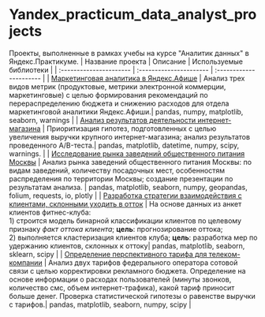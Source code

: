 # Yandex_practicum_data_analyst_projects
Проекты, выполненные в рамках учебы на курсе "Аналитик данных" в Яндекс.Практикуме.
| Название проекта | Описание | Используемые библиотеки | 
| :---------------------- | :---------------------- | :---------------------- |
| [Маркетинговая аналитика в Яндекс.Афише](https://github.com/LanaLight2020/Yandex_practicum_data_analyst_projects/tree/main/Маркетинговая%20аналитика%20в%20Яндекс.Афише) | Анализ трех видов метрик (продуктовые, метрики электронной коммерции, маркетинговые) с целью формирования рекомендаций по перераспределению бюджета и снижению расходов для отдела маркетинговой аналитики Яндекс.Афиши.| pandas, numpy, matplotlib, seaborn, warnings |
| [Анализ результатов деятельности интернет-магазина](https://github.com/LanaLight2020/Yandex_practicum_data_analyst_projects/tree/main/Анализ%20результатов%20деятельности%20интернет-магазина) | Приоритизация гипотез, подготовленных с целью увеличения выручки крупного интернет-магазина; анализ результатов проведенного A/B-теста.| pandas, matplotlib, datetime, numpy, scipy, warnings. |
| [Исследование рынка заведений общественного питания Москвы](https://nbviewer.jupyter.org/github/LanaLight2020/Yandex_practicum_data_analyst_projects/blob/133dfb26b1dfaf17c434f002cedfbb66b2263cb3/Исследование%20рынка%20заведений%20общественного%20питания%20Москвы) | Анализ рынка заведений общественного питания Москвы: по видам заведений, количеству посадочных мест, особенностям распределения по территории Москвы; создание презентации по результатам анализа. | pandas, matplotlib, seaborn, numpy, geopandas, folium, requests, io, plotly |
| [Разработка стратегии взаимодействия с клиентами, склонными уходить в отток](https://github.com/LanaLight2020/Yandex_practicum_data_analyst_projects/tree/main/Разработка%20стратегии%20взаимодействия%20с%20клиентами%2C%20склонными%20уходить%20в%20отток) | На основе данных из анкет клиентов фитнес-клуба: <br>1) строится модель бинарной классификации клиентов по целевому признаку *факт оттока клиента*; **цель**: прогнозирование оттока;<br>2) выполняется кластеризация клиентов клуба; **цель**: разработка мер по удержанию клиентов, склонных к оттоку| pandas, matplotlib, seaborn, sklearn, scipy |
| [Определение перспективного тарифа для телеком-компании](https://github.com/LanaLight2020/Yandex_practicum_data_analyst_projects/tree/main/Определение%20перспективного%20тарифа%20для%20телеком-компании) | Анализ двух тарифов федерального оператора сотовой связи с целью корректировки рекламного бюджета. Определение на основе информации о расходах пользователей (минуты звонков, количество смс, объем интернет-трафика), какой тариф приносит больше денег. Проверка статистической гипотезы о равенстве выручки с тарифов.| pandas, matplotlib, seaborn, numpy, scipy |
